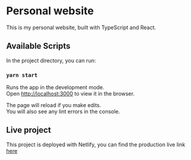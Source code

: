 # Personal website

This is my personal website, built with TypeScript and React.

## Available Scripts

In the project directory, you can run:

### `yarn start`

Runs the app in the development mode.\
Open [http://localhost:3000](http://localhost:3000) to view it in the browser.

The page will reload if you make edits.\
You will also see any lint errors in the console.

## Live project

This project is deployed with Netlify, you can find the production live link [here](https://timothyrusso.dev/)
